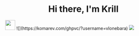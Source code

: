 <h1 align="center">Hi there, I'm Krill</h1>
<img src="https://github.com/blackcater/blackcater/raw/main/images/Hi.gif" height="32"/></h1>
![](https://komarev.com/ghpvc/?username=vlonebara)
<img src="https://github-readme-stats.vercel.app/api/top-langs/?username=vlonebara&hide_progress=false&theme=nord">
